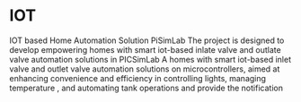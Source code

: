 # IOT
IOT based Home Automation Solution PiSimLab 
The project is designed to develop empowering homes with smart iot-based inlate valve and outlate valve automation solutions in PICSimLab
A homes with smart iot-based inlet valve and outlet valve automation solutions on microcontrollers, aimed at enhancing convenience and efficiency in controlling lights, managing temperature , and automating tank operations and provide the notification 
